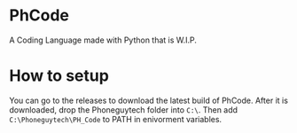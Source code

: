 # PhCode

A Coding Language made with Python that is W.I.P.


# How to setup

You can go to the releases to download the latest build of PhCode.
After it is downloaded, drop the Phoneguytech folder into ```C:\```.
Then add ```C:\Phoneguytech\PH_Code``` to PATH in enivorment variables.
